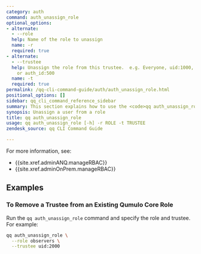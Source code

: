 ```yaml
---
category: auth
command: auth_unassign_role
optional_options:
- alternate:
  - --role
  help: Name of the role to unassign
  name: -r
  required: true
- alternate:
  - --trustee
  help: Unassign the role from this trustee.  e.g. Everyone, uid:1000, gid:1001, sid:{{site.exampleShortSID1}},
    or auth_id:500
  name: -t
  required: true
permalink: /qq-cli-command-guide/auth/auth_unassign_role.html
positional_options: []
sidebar: qq_cli_command_reference_sidebar
summary: This section explains how to use the <code>qq auth_unassign_role</code> command.
synopsis: Unassign a user from a role
title: qq auth_unassign_role
usage: qq auth_unassign_role [-h] -r ROLE -t TRUSTEE
zendesk_source: qq CLI Command Guide

---
```

For more information, see:
* {{site.xref.adminANQ.manageRBAC}}
* {{site.xref.adminOnPrem.manageRBAC}}

## Examples

### To Remove a Trustee from an Existing Qumulo Core Role
Run the `qq auth_unassign_role` command and specify the role and trustee. For example:

```bash
qq auth_unassign_role \
  --role observers \
  --trustee uid:2000
```
